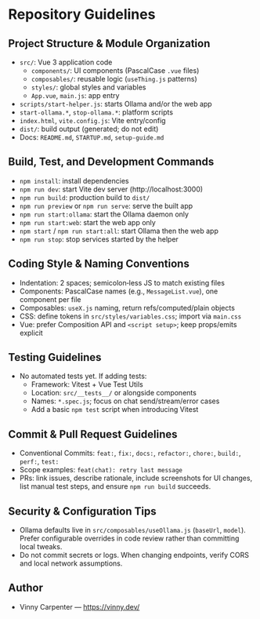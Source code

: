 # Repository Guidelines

## Project Structure & Module Organization
- `src/`: Vue 3 application code
  - `components/`: UI components (PascalCase `.vue` files)
  - `composables/`: reusable logic (`useThing.js` patterns)
  - `styles/`: global styles and variables
  - `App.vue`, `main.js`: app entry
- `scripts/start-helper.js`: starts Ollama and/or the web app
- `start-ollama.*`, `stop-ollama.*`: platform scripts
- `index.html`, `vite.config.js`: Vite entry/config
- `dist/`: build output (generated; do not edit)
- Docs: `README.md`, `STARTUP.md`, `setup-guide.md`

## Build, Test, and Development Commands
- `npm install`: install dependencies
- `npm run dev`: start Vite dev server (http://localhost:3000)
- `npm run build`: production build to `dist/`
- `npm run preview` or `npm run serve`: serve the built app
- `npm run start:ollama`: start the Ollama daemon only
- `npm run start:web`: start the web app only
- `npm start` / `npm run start:all`: start Ollama then the web app
- `npm run stop`: stop services started by the helper

## Coding Style & Naming Conventions
- Indentation: 2 spaces; semicolon‑less JS to match existing files
- Components: PascalCase names (e.g., `MessageList.vue`), one component per file
- Composables: `useX.js` naming, return refs/computed/plain objects
- CSS: define tokens in `src/styles/variables.css`; import via `main.css`
- Vue: prefer Composition API and `<script setup>`; keep props/emits explicit

## Testing Guidelines
- No automated tests yet. If adding tests:
  - Framework: Vitest + Vue Test Utils
  - Location: `src/__tests__/` or alongside components
  - Names: `*.spec.js`; focus on chat send/stream/error cases
  - Add a basic `npm test` script when introducing Vitest

## Commit & Pull Request Guidelines
- Conventional Commits: `feat:`, `fix:`, `docs:`, `refactor:`, `chore:`, `build:`, `perf:`, `test:`
- Scope examples: `feat(chat): retry last message`
- PRs: link issues, describe rationale, include screenshots for UI changes, list manual test steps, and ensure `npm run build` succeeds.

## Security & Configuration Tips
- Ollama defaults live in `src/composables/useOllama.js` (`baseUrl`, `model`). Prefer configurable overrides in code review rather than committing local tweaks.
- Do not commit secrets or logs. When changing endpoints, verify CORS and local network assumptions.

## Author
- Vinny Carpenter — https://vinny.dev/
